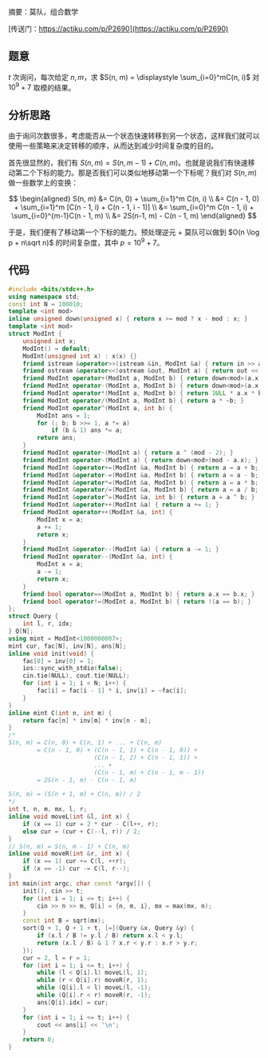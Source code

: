 摘要：莫队，组合数学

[传送门：https://actiku.com/p/P2690](https://actiku.com/p/P2690)

## 题意

$t$ 次询问，每次给定 $n, m$，求 $S(n, m) = \displaystyle \sum_{i=0}^mC(n, i)$ 对 $10^9 + 7$ 取模的结果。

## 分析思路

由于询问次数很多，考虑能否从一个状态快速转移到另一个状态，这样我们就可以使用一些策略来决定转移的顺序，从而达到减少时间复杂度的目的。

首先很显然的，我们有 $S(n, m) = S(n, m - 1) + C(n, m)$。也就是说我们有快速移动第二个下标的能力。那是否我们可以类似地移动第一个下标呢？我们对 $S(n, m)$ 做一些数学上的变换：

$$
\begin{aligned}
S(n, m) &= C(n, 0) + \sum_{i=1}^m C(n, i) \\
        &= C(n - 1, 0) + \sum_{i=1}^m [C(n - 1, i) + C(n - 1, i - 1)] \\
        &= \sum_{i=0}^m C(n - 1, i) + \sum_{i=0}^{m-1}C(n - 1, m) \\
        &= 2S(n-1, m) - C(n - 1, m)
\end{aligned}
$$

于是，我们便有了移动第一个下标的能力。预处理逆元 + 莫队可以做到 $O(n \log p + n\sqrt n)$ 的时间复杂度，其中 $p = 10^9 + 7$。

## 代码

```cpp
#include <bits/stdc++.h>
using namespace std;
const int N = 100010;
template <int mod>
inline unsigned down(unsigned x) { return x >= mod ? x - mod : x; }
template <int mod>
struct ModInt {
    unsigned int x;
    ModInt() = default;
    ModInt(unsigned int x) : x(x) {}
    friend istream &operator>>(istream &in, ModInt &a) { return in >> a.x; }
    friend ostream &operator<<(ostream &out, ModInt a) { return out << a.x; }
    friend ModInt operator+(ModInt a, ModInt b) { return down<mod>(a.x + b.x); }
    friend ModInt operator-(ModInt a, ModInt b) { return down<mod>(a.x - b.x + mod); }
    friend ModInt operator*(ModInt a, ModInt b) { return 1ULL * a.x * b.x % mod; }
    friend ModInt operator/(ModInt a, ModInt b) { return a * ~b; }
    friend ModInt operator^(ModInt a, int b) {
        ModInt ans = 1;
        for (; b; b >>= 1, a *= a)
            if (b & 1) ans *= a;
        return ans;
    }
    friend ModInt operator~(ModInt a) { return a ^ (mod - 2); }
    friend ModInt operator-(ModInt a) { return down<mod>(mod - a.x); }
    friend ModInt &operator+=(ModInt &a, ModInt b) { return a = a + b; }
    friend ModInt &operator-=(ModInt &a, ModInt b) { return a = a - b; }
    friend ModInt &operator*=(ModInt &a, ModInt b) { return a = a * b; }
    friend ModInt &operator/=(ModInt &a, ModInt b) { return a = a / b; }
    friend ModInt &operator^=(ModInt &a, int b) { return a = a ^ b; }
    friend ModInt &operator++(ModInt &a) { return a += 1; }
    friend ModInt operator++(ModInt &a, int) {
        ModInt x = a;
        a += 1;
        return x;
    }
    friend ModInt &operator--(ModInt &a) { return a -= 1; }
    friend ModInt operator--(ModInt &a, int) {
        ModInt x = a;
        a -= 1;
        return x;
    }
    friend bool operator==(ModInt a, ModInt b) { return a.x == b.x; }
    friend bool operator!=(ModInt a, ModInt b) { return !(a == b); }
};
struct Query {
    int l, r, idx;
} Q[N];
using mint = ModInt<1000000007>;
mint cur, fac[N], inv[N], ans[N];
inline void init(void) {
    fac[0] = inv[0] = 1;
    ios::sync_with_stdio(false);
    cin.tie(NULL), cout.tie(NULL);
    for (int i = 1; i < N; i++) {
        fac[i] = fac[i - 1] * i, inv[i] = ~fac[i];
    }
}
inline mint C(int n, int m) {
    return fac[n] * inv[m] * inv[n - m];
}
/*
S(n, m) = C(n, 0) + C(n, 1) + ... + C(n, m)
        = C(n - 1, 0) + (C(n - 1, 1) + C(n - 1, 0)) +
                        (C(n - 1, 2) + C(n - 1, 1)) +
                        ... +
                        (C(n - 1, m) + C(n - 1, m - 1))
        = 2S(n - 1, m) - C(n - 1, m)

S(n, m) = (S(n + 1, m) + C(n, m)) / 2
*/
int t, n, m, mx, l, r;
inline void moveL(int &l, int x) {
    if (x == 1) cur = 2 * cur - C(l++, r);
    else cur = (cur + C(--l, r)) / 2;
}
// S(n, m) = S(n, m - 1) + C(n, m)
inline void moveR(int &r, int x) {
    if (x == 1) cur += C(l, ++r);
    if (x == -1) cur -= C(l, r--);
}
int main(int argc, char const *argv[]) {
    init(), cin >> t;
    for (int i = 1; i <= t; i++) {
        cin >> n >> m, Q[i] = {n, m, i}, mx = max(mx, n);
    }
    const int B = sqrt(mx);
    sort(Q + 1, Q + 1 + t, [=](Query &x, Query &y) {
        if (x.l / B != y.l / B) return x.l < y.l;
        return (x.l / B) & 1 ? x.r < y.r : x.r > y.r;
    });
    cur = 2, l = r = 1;
    for (int i = 1; i <= t; i++) {
        while (l < Q[i].l) moveL(l, 1);
        while (r < Q[i].r) moveR(r, 1);
        while (Q[i].l < l) moveL(l, -1);
        while (Q[i].r < r) moveR(r, -1);
        ans[Q[i].idx] = cur;
    }
    for (int i = 1; i <= t; i++) {
        cout << ans[i] << '\n';
    }
    return 0;
}

```
